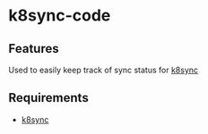 # k8sync-code

## Features

Used to easily keep track of sync status for [k8sync](https://www.npmjs.com/package/@trym-testing/k8sync)

## Requirements

- [k8sync](https://github.com/Skalar/k8sync)
